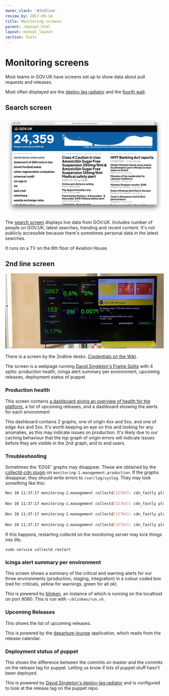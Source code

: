 ```yaml
---
owner_slack: '#2ndline'
review_by: 2017-09-14
title: Monitoring screens
parent: /manual.html
layout: manual_layout
section: Tools
---
```


# Monitoring screens

Most teams in GOV.UK have screens set up to show data about pull requests and
releases.

Most often displayed are the [deploy lag radiator][deploy-lag] and the [fourth wall](https://github.com/alphagov/fourth-wall).

## Search screen

![Screen shot of the search screen](images/search-screen.png)

The [search screen][search-screen] displays live data from GOV.UK. Includes number of people on GOV.UK, latest searches, trending and recent content. It's not publicly accessible because there's sometimes personal data in the latest searches.

It runs on a TV on the 6th floor of Aviation House.

[search-screen]: https://github.com/alphagov/govuk-display-screen

## 2nd line screen

![Photo of the 2nd line monitoring screen](images/monitoring.jpg)

There is a screen by the 2ndline desks. [Credentials on the Wiki][wiki].

The screen is a webpage running [David Singleton's Frame Splits][splits] with 4 splits:
production health, icinga alert summary per environment, upcoming
releases, deployment status of puppet.

[wiki]: https://gov-uk.atlassian.net/wiki/display/PLOPS/2nd+line+tv+screen

### Production health

This screen contains [a dashboard giving an overview of health for the
platform](https://grafana.publishing.service.gov.uk/#/dashboard/file/2ndline_health.json),
a list of upcoming releases, and a dashboard showing the alerts for each
environment

This dashboard contains 2 graphs, one of origin 4xx and 5xx, and one of
edge 4xx and 5xx. It's worth keeping an eye on this and looking for any
anomalies, as this may indicate issues on production. It's likely due to
our caching behaviour that the top graph of origin errors will indicate
issues before they are visible in the 2nd graph, and to end users.

### Troubleshooting

Sometimes the 'EDGE' graphs may disappear. These are obtained by the
[collectd-cdn plugin](https://github.com/gds-operations/collectd-cdn) on
`monitoring-1.management.production`. If the graphs disappear, they
should write errors to `/var/log/syslog`. They may look something like
this:

```sh
Nov 10 11:37:17 monitoring-1.management collectd[32764]: cdn_fastly plugin: Failed to query service: govuk

Nov 10 11:37:17 monitoring-1.management collectd[32764]: cdn_fastly plugin: Failed to query service: tldredirect

Nov 10 11:37:17 monitoring-1.management collectd[32764]: cdn_fastly plugin: Failed to query service: assets

Nov 10 11:37:17 monitoring-1.management collectd[32764]: cdn_fastly plugin: Failed to query service: redirector
```

If this happens, restarting collectd on the monitoring server may kick
things into life.

```
sudo service collectd restart
```

### Icinga alert summary per environment

This screen shows a summary of the critical and warning alerts for our
three environments (production, staging, integration) in a colour coded
box (red for criticals, yellow for warnings, green for all ok).

This is powered by [blinken](https://github.com/alphagov/blinken), an
instance of which is running on the localhost on port 8080. This is run with `~/blinken/run.sh`.

### Upcoming Releases

This shows the list of upcoming releases.

This is powered by the [departure-lounge][departure-lounge] application, which
reads from the release calendar.

[departure-lounge]: https://github.com/issyl0/departure-lounge

### Deployment status of puppet

This shows the difference between the commits on master and the commits
on the release tag for puppet. Letting us know if lots of puppet stuff
hasn't been deployed.

This is powered by [David Singleton's deploy-lag radiator][deploy-lag] and is
configured to look at the release tag on the puppet repo.

[deploy-lag]: https://github.com/dsingleton/deploy-lag-radiator
[splits]: https://github.com/dsingleton/frame-splits
